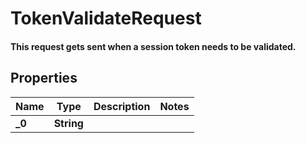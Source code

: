 

# TokenValidateRequest

#### This request gets sent when a session token needs to be validated.

## Properties

Name | Type | Description | Notes
------------ | ------------- | ------------- | -------------
**_0** | **String** |  | 



